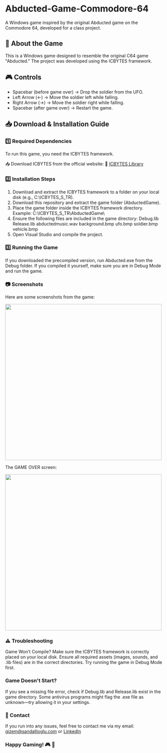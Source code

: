 # Abducted-Game-Commodore-64
A Windows game inspired by the original Abducted game on the Commodore 64, developed for a class project.

## 📜 About the Game
This is a Windows game designed to resemble the original C64 game "Abducted." The project was developed using the ICBYTES framework.

## 🎮 Controls
- Spacebar (before game over) → Drop the soldier from the UFO.
- Left Arrow (←) → Move the soldier left while falling.
- Right Arrow (→) → Move the soldier right while falling.
- Spacebar (after game over) → Restart the game.
  
## 📥 Download & Installation Guide
### 1️⃣ Required Dependencies
To run this game, you need the ICBYTES framework.

📥 Download ICBYTES from the official website:
🔗 [ICBYTES Library](https://otoidrak.com/en/software.html)

### 2️⃣ Installation Steps
1. Download and extract the ICBYTES framework to a folder on your local disk (e.g., C:\ICBYTES_S_TR).
2. Download this repository and extract the game folder (AbductedGame).
3. Place the game folder inside the ICBYTES framework directory.
Example: C:\ICBYTES_S_TR\AbductedGame\
4. Ensure the following files are included in the game directory:
Debug.lib
Release.lib
abductedmusic.wav
background.bmp
ufo.bmp
soldier.bmp
vehicle.bmp
5. Open Visual Studio and compile the project.

### 3️⃣ Running the Game
If you downloaded the precompiled version, run Abducted.exe from the Debug folder.
If you compiled it yourself, make sure you are in Debug Mode and run the game.

### 📷 Screenshots
Here are some screenshots from the game:

<img src=https://github.com/user-attachments/assets/bacd8bde-0455-46aa-9dec-c446f759dab5 width="500">


The GAME OVER screen:

<img src=https://github.com/user-attachments/assets/38a6fc82-661a-427c-bec3-df156226dbe2 width="500">

### ⚠️ Troubleshooting
Game Won't Compile?
Make sure the ICBYTES framework is correctly placed on your local disk.
Ensure all required assets (images, sounds, and .lib files) are in the correct directories.
Try running the game in Debug Mode first.
### Game Doesn't Start?
If you see a missing file error, check if Debug.lib and Release.lib exist in the game directory.
Some antivirus programs might flag the .exe file as unknown—try allowing it in your settings.

### 📧 Contact
If you run into any issues, feel free to contact me via my email: gizem@sandallioglu.com or [LinkedIn](https://www.linkedin.com/in/gizem-sandallioglu/)

### Happy Gaming! 🎮 🚀
